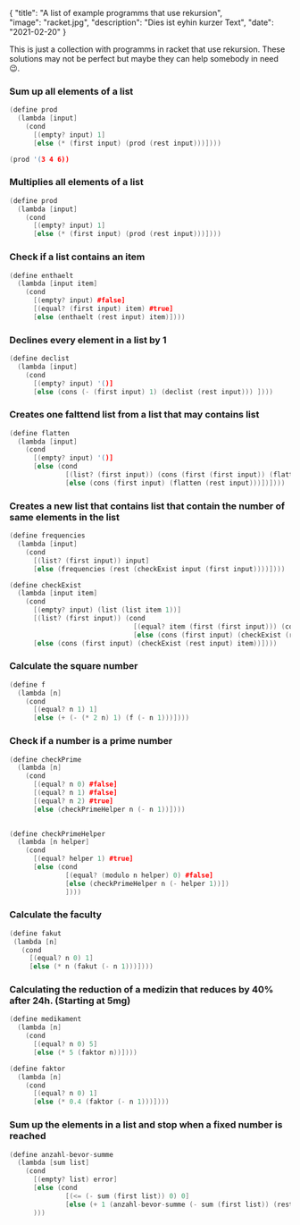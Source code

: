 { 
    "title": "A list of example programms that use rekursion",  
    "image": "racket.jpg",
    "description": "Dies ist eyhin kurzer Text", 
    "date": "2021-02-20" 
}


This is just a collection with programms in racket that use rekursion. These solutions may not be perfect but maybe they can help somebody in need 😉.

### Sum up all elements of a list

```c++
(define prod
  (lambda [input]
    (cond
      [(empty? input) 1]
      [else (* (first input) (prod (rest input)))])))

(prod '(3 4 6))
```

### Multiplies all elements of a list
```c++
(define prod
  (lambda [input]
    (cond
      [(empty? input) 1]
      [else (* (first input) (prod (rest input)))])))
```

### Check if a list contains an item
```c++
(define enthaelt
  (lambda [input item]
    (cond
      [(empty? input) #false]
      [(equal? (first input) item) #true]
      [else (enthaelt (rest input) item)])))
```   

### Declines every element in a list by 1
```c++
(define declist
  (lambda [input]
    (cond
      [(empty? input) '()]
      [else (cons (- (first input) 1) (declist (rest input))) ])))
```

### Creates one falttend list from a list that may contains list
```c++
(define flatten
  (lambda [input]
    (cond
      [(empty? input) '()]
      [else (cond
              [(list? (first input)) (cons (first (first input)) (flatten (rest (first input))))]
              [else (cons (first input) (flatten (rest input)))])])))
```

### Creates a new list that contains list that contain the number of same elements in the list
```c++
(define frequencies
  (lambda [input]
    (cond
      [(list? (first input)) input]
      [else (frequencies (rest (checkExist input (first input))))])))

(define checkExist
  (lambda [input item]
    (cond
      [(empty? input) (list (list item 1))]
      [(list? (first input)) (cond
                               [(equal? item (first (first input))) (cons (list item (+ (first (rest (first input))) 1)) (rest input)) ]
                               [else (cons (first input) (checkExist (rest input) item))])]
      [else (cons (first input) (checkExist (rest input) item))])))
```

### Calculate the square number
```c++
(define f
  (lambda [n]
    (cond
      [(equal? n 1) 1]
      [else (+ (- (* 2 n) 1) (f (- n 1)))]))) 
```

### Check if a number is a prime number
```c++
(define checkPrime
  (lambda [n]
    (cond
      [(equal? n 0) #false]
      [(equal? n 1) #false]
      [(equal? n 2) #true]
      [else (checkPrimeHelper n (- n 1))])))
      

(define checkPrimeHelper
  (lambda [n helper]
    (cond
      [(equal? helper 1) #true]
      [else (cond
              [(equal? (modulo n helper) 0) #false]
              [else (checkPrimeHelper n (- helper 1))])
              ])))
```

### Calculate the faculty
```c++
(define fakut
 (lambda [n]
   (cond
     [(equal? n 0) 1]
     [else (* n (fakut (- n 1)))])))
```

### Calculating the reduction of a medizin that reduces by 40% after 24h. (Starting at 5mg)
```c++
(define medikament
  (lambda [n]
    (cond
      [(equal? n 0) 5]
      [else (* 5 (faktor n))])))

(define faktor
  (lambda [n]
    (cond
      [(equal? n 0) 1]
      [else (* 0.4 (faktor (- n 1)))])))
```

### Sum up the elements in a list and stop when a fixed number is reached
```c++
(define anzahl-bevor-summe
  (lambda [sum list]
    (cond
      [(empty? list) error]
      [else (cond
              [(<= (- sum (first list)) 0) 0]
              [else (+ 1 (anzahl-bevor-summe (- sum (first list)) (rest list))) ])]
      )))
```
